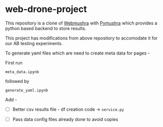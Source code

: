 # web-drone-project
This repository is a clone of [Webmushra](https://github.com/audiolabs/webMUSHRA) with [Pymushra](https://github.com/nils-werner/pymushra) which provides a python based backend to store results.

This project has modifications from above repository to accomodate it for our AB testing experiments. 

To generate yaml files which are need to create meta data for pages - 

First run 

`meta_data.ipynb`

followed by 

`generate_yaml.ipynb`

Add -


- [ ] Better csv results file - df creation code -> `service.py` 
- [ ] Pass data config files already done to avoid copies 

